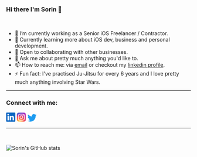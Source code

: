 ### Hi there I'm Sorin 👋

<br/>

- 🔭 I’m currently working as a Senior iOS Freelancer / Contractor.
- 🌱 Currently learning more about iOS dev, business and personal development.
- 🤝 Open to collaborating with other businesses.
- 💬 Ask me about pretty much anything you'd like to.
- 📫 How to reach me: via [email][email] or checkout my [linkedin profile][linkedin].
- ⚡ Fun fact: I've practised Ju-Jitsu for overy 6 years and I love pretty much anything involving Star Wars.

---

### Connect with me:

<a href="https://www.linkedin.com/in/sorin-miroiu"><img alt="LinkedIn" width="25px" src="./res/linkedin-icon.svg"></a>
<a href="https://www.instagram.com/sorin.miroiu/"><img alt="Instagram" width="25px" src="./res/instagram_logo.png"></a>
<a href="https://twitter.com/sorin_miroiu"><img alt="Twitter" width="25px" src="./res/twitter-icon.svg"></a>

---

<br/>

![Sorin's GitHub stats][github-stats]

<br/>

[twitter]: https://twitter.com/sorin_miroiu
[linkedin]: https://www.linkedin.com/in/sorin-miroiu/
[email]: mailto:sorinmiroiu.sm@gmail.com
[github-stats]: https://github-readme-stats.vercel.app/api?username=sorinmiroiu97&show_icons=true&theme=github_dark&hide_border=false&border_radius=25&border_color=58A6FF&count_private=true&custom_title=Sorin's%20Github%20Stats
